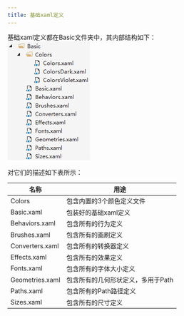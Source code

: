 ```yaml
---
title: 基础xaml定义
---
```


基础xaml定义都在Basic文件夹中，其内部结构如下：
![Basic_Structure](https://raw.githubusercontent.com/HandyOrg/HandyOrgResource/master/HandyControl/Doc/basic_xaml/Basic_Structure.png)

对它们的描述如下表所示：

| 名称 | 用途 |
|-|-|
| Colors | 包含内置的3个颜色定义文件 |
| Basic.xaml | 包装好的基础xaml定义 |
| Behaviors.xaml | 包含所有的行为定义 |
| Brushes.xaml | 包含所有的画刷定义 |
| Converters.xaml | 包含所有的转换器定义 |
| Effects.xaml | 包含所有的效果定义 |
| Fonts.xaml | 包含所有的字体大小定义 |
| Geometries.xaml | 包含所有的几何形状定义，多用于Path |
| Paths.xaml | 包含所有的Path路径定义 |
| Sizes.xaml | 包含所有的尺寸定义 |